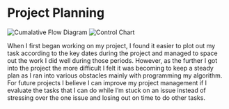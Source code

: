 # Project Planning

![Cumalative Flow Diagram](https://cseegit.essex.ac.uk/ce301_21-22/21-22_CE301_abimbola_ayomide_s/-/blob/230b700a37f40fb4771f91e0b699938b6d0cc716/Final%20Project/LINE%20RACING:%20THE%20USE%20OF%20PATHFINDING%20ALGORITHMS%20IN%20GAMES/Cumulative_Flow.png)
![Control Chart](https://cseegit.essex.ac.uk/ce301_21-22/21-22_CE301_abimbola_ayomide_s/-/blob/230b700a37f40fb4771f91e0b699938b6d0cc716/Final%20Project/LINE%20RACING:%20THE%20USE%20OF%20PATHFINDING%20ALGORITHMS%20IN%20GAMES/Control_Chart.png)

When I first began working on my project, I found it easier to plot out my task according to the key dates during the project and managed to space out the work I did well during those periods. However, as the further I got into the project the more difficult I felt it was becoming to keep a steady plan as I ran into various obstacles mainly with programming my algorithm. For future projects I believe I can improve my project management if I evaluate the tasks that I can do while I’m stuck on an issue instead of stressing over the one issue and losing out on time to do other tasks.
